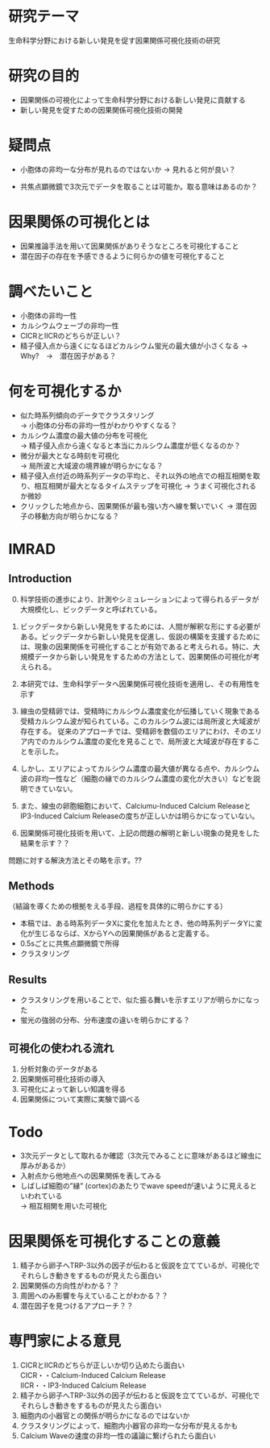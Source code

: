 # 研究テーマ
生命科学分野における新しい発見を促す因果関係可視化技術の研究

# 研究の目的
- 因果関係の可視化によって生命科学分野における新しい発見に貢献する
- 新しい発見を促すための因果関係可視化技術の開発

# 疑問点
- 小胞体の非均一な分布が見れるのではないか → 見れると何が良い？

- 共焦点顕微鏡で3次元でデータを取ることは可能か。取る意味はあるのか？

# 因果関係の可視化とは
- 因果推論手法を用いて因果関係がありそうなところを可視化すること
- 潜在因子の存在を予感できるように何らかの値を可視化すること

# 調べたいこと
- 小胞体の非均一性
- カルシウムウェーブの非均一性
- CICRとIICRのどちらが正しい？
- 精子侵入点から遠くになるほどカルシウム蛍光の最大値が小さくなる → Why?　→　潜在因子がある？

# 何を可視化するか
- 似た時系列傾向のデータでクラスタリング  
→ 小胞体の分布の非均一性がわかりやすくなる？
- カルシウム濃度の最大値の分布を可視化  
→ 精子侵入点から遠くなると本当にカルシウム濃度が低くなるのか？
- 微分が最大となる時刻を可視化  
→ 局所波と大域波の境界線が明らかになる？
- 精子侵入点付近の時系列データの平均と、それ以外の地点での相互相関を取り、相互相関が最大となるタイムステップを可視化
→ うまく可視化されるか微妙
- クリックした地点から、因果関係が最も強い方へ線を繋いでいく
→ 潜在因子の移動方向が明らかになる？



# IMRAD
## Introduction
0. 科学技術の進歩により、計測やシミュレーションによって得られるデータが大規模化し、ビックデータと呼ばれている。

1. ビックデータから新しい発見をするためには、人間が解釈な形にする必要がある。ビックデータから新しい発見を促進し、仮説の構築を支援するためには、現象の因果関係を可視化することが有効であると考えられる。特に、大規模データから新しい発見をするための方法として、因果関係の可視化が考えられる。

2. 本研究では、生命科学データへ因果関係可視化技術を適用し、その有用性を示す

3. 線虫の受精卵では、受精時にカルシウム濃度変化が伝播していく現象である受精カルシウム波が知られている。このカルシウム波には局所波と大域波が存在する。 従来のアプローチでは、受精卵を数個のエリアにわけ、そのエリア内でのカルシウム濃度の変化を見ることで、局所波と大域波が存在することを示した。

4. しかし、エリアによってカルシウム濃度の最大値が異なる点や、カルシウム波の非均一性など（細胞の縁でのカルシウム濃度の変化が大きい）などを説明できていない。
5. また、線虫の卵胞細胞において、Calciumu-Induced Calcium ReleaseとIP3-Induced Calcium Releaseの度ちが正しいかは明らかになっていない。
6. 因果関係可視化技術を用いて、上記の問題の解明と新しい現象の発見をした結果を示す？？

問題に対する解決方法とその略を示す。??

## Methods
（結論を導くための根拠をえる手段、過程を具体的に明らかにする）
- 本稿では、ある時系列データXに変化を加えたとき、他の時系列データYに変化が生じるならば、XからYへの因果関係があると定義する。
- 0.5sごとに共焦点顕微鏡で所得
- クラスタリング


## Results
- クラスタリングを用いることで、似た振る舞いを示すエリアが明らかになった
- 蛍光の強弱の分布、分布速度の違いを明らかにする？

## 可視化の使われる流れ
1. 分析対象のデータがある
2. 因果関係可視化技術の導入
3. 可視化によって新しい知識を得る
4. 因果関係について実際に実験で調べる

# Todo
- 3次元データとして取れるか確認（3次元でみることに意味があるほど線虫に厚みがあるか）
- 入射点から他地点への因果関係を表してみる
- しばしば細胞の”縁” (cortex)のあたりでwave speedが速いように見えるといわれている  
 -> 相互相関を用いた可視化

# 因果関係を可視化することの意義
1. 精子から卵子へTRP-3以外の因子が伝わると仮説を立てているが、可視化でそれらしき動きをするものが見えたら面白い
2. 因果関係の方向性がわかる？？
3. 周囲へのみ影響を与えていることがわかる？？
4. 潜在因子を見つけるアプローチ？？


# 専門家による意見
1. CICRとIICRのどちらが正しいか切り込めたら面白い  
CICR・・Calcium-Induced Calcium Release                            
IICR・・IP3-Induced Calcium Release  
2. 精子から卵子へTRP-3以外の因子が伝わると仮説を立てているが、可視化でそれらしき動きをするものが見えたら面白い  
3. 細胞内の小器官との関係が明らかになるのではないか
4. クラスタリングによって、細胞内小器官の非均一な分布が見えるかも
5. Calcium Waveの速度の非均一性の議論に繋げられたら面白い
